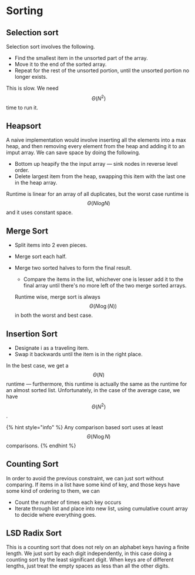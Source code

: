 # Sorting

## Selection sort

Selection sort involves the following.

* Find the smallest item in the unsorted part of the array.
* Move it to the end of the sorted array.
* Repeat for the rest of the unsorted portion, until the unsorted portion no longer exists.

This is slow. We need $$\Theta(N^2)$$ time to run it.

## Heapsort

A naive implementation would involve inserting all the elements into a max heap, and then removing every element from the heap and adding it to an imput array. We can save space by doing the following.

* Bottom up heapify the the input array — sink nodes in reverse level order.
* Delete largest item from the heap, swapping this item with the last one in the heap array.

Runtime is linear for an array of all duplicates, but the worst case runtime is $$\Theta(NlogN)$$ and it uses constant space.

## Merge Sort

* Split items into 2 even pieces.
* Merge sort each half.
* Merge two sorted halves to form the final result.

  * Compare the items in the list, whichever one is lesser add it to the final array until there's no more left of the two merge sorted arrays.

  Runtime wise, merge sort is always $$\Theta(N\log(N))$$ in both the worst and best case.                    

## Insertion Sort

* Designate i as a traveling item.
* Swap it backwards until the item is in the right place.

In the best case, we get a $$\Theta(N)$$ runtime — furthermore, this runtime is actually the same as the runtime for an almost sorted list. Unfortunately, in the case of the average case, we have $$\Theta(N^2)$$ .

{% hint style="info" %}
Any comparison based sort uses at least $$\Theta(N\log N) $$ comparisons.
{% endhint %}

## Counting Sort

In order to avoid the previous constraint, we can just sort without comparing.  If items in a list have some kind of key, and those keys have some kind of ordering to them, we can 

* Count the number of times each key occurs
* Iterate through list and place into new list, using cumulative count array to decide where everything goes.

## LSD Radix Sort

This is a counting sort that does not rely on an alphabet keys having a finite length. We just sort by each digit independently, in this case doing a counting sort by the least significant digit. When keys are of different lengths, just treat the empty spaces as less than all the other digits. 

